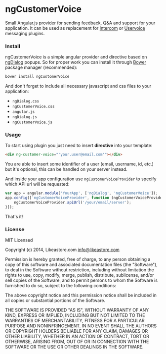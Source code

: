 # ngCustomerVoice

Small Angular.js provider for sending feedback, Q&A and support for your application. It can be used as replacement for [Intercom](https://www.intercom.io) or [Uservoice](https://www.uservoice.com/) messaging plugins.

### Install

ngCustomerVoice is a simple angular provider and directive based on [ngDialog](http://likeastore.github.io/ngDialog/) popups. So for proper work you can install it through [Bower](http://bower.io/) package manager (recommended):

```bash
bower install ngCustomerVoice
```

And don't forget to include all necessary javascript and css files to your application:

- ``ngDialog.css``
- ``ngCustomerVoice.css``
- ``angular.js``
- ``ngDialog.js``
- ``ngCustomerVoice.js``

### Usage

To start using plugin you just need to insert **directive** into your template:

```html
<div ng-customer-voice="'your.user@email.com'"></div>
```

You are able to insert some identifier of a user (email, username, id, etc.) but it's optional, this can be handled on your server instead.

And inside your app configuration  use ``ngCustomerVoiceProvider`` to specify which API url will be requested:

```js
var app = angular.module('YourApp', ['ngDialog', 'ngCustomerVoice']);
app.config(['ngCustomerVoiceProvider', function (ngCustomerVoiceProvider) {
	ngCustomerVoiceProvider.apiUrl('/your/email/server');
}]);
```

That's it!

### License

MIT Licensed

Copyright (c) 2014, Likeastore.com info@likeastore.com

Permission is hereby granted, free of charge, to any person obtaining a copy of this software and associated documentation files (the "Software"), to deal in the Software without restriction, including without limitation the rights to use, copy, modify, merge, publish, distribute, sublicense, and/or sell copies of the Software, and to permit persons to whom the Software is furnished to do so, subject to the following conditions:

The above copyright notice and this permission notice shall be included in all copies or substantial portions of the Software.

THE SOFTWARE IS PROVIDED "AS IS", WITHOUT WARRANTY OF ANY KIND, EXPRESS OR IMPLIED, INCLUDING BUT NOT LIMITED TO THE WARRANTIES OF MERCHANTABILITY, FITNESS FOR A PARTICULAR PURPOSE AND NONINFRINGEMENT. IN NO EVENT SHALL THE AUTHORS OR COPYRIGHT HOLDERS BE LIABLE FOR ANY CLAIM, DAMAGES OR OTHER LIABILITY, WHETHER IN AN ACTION OF CONTRACT, TORT OR OTHERWISE, ARISING FROM, OUT OF OR IN CONNECTION WITH THE SOFTWARE OR THE USE OR OTHER DEALINGS IN THE SOFTWARE.
